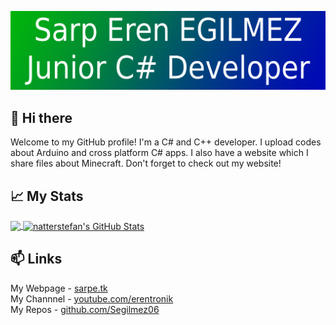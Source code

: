 ![BackGround](./BG.png)

## 👋 Hi there
Welcome to my GitHub profile! I'm a C# and C++ developer. I upload codes about Arduino and cross platform C# apps. I also have a website which I share files about Minecraft. Don't forget to check out my website!
    
    
## 📈 My Stats
<a href="https://github.com/Segilmez06">
  <img align="center" src="https://github-readme-stats.vercel.app/api/top-langs/?username=Segilmez06&title_color=ffffff&text_color=c9cacc&icon_color=2bbc8a&bg_color=1d1f21" />
</a>

<a href="https://github.com/Segilmez06">
  <img align="center" src="https://github-readme-stats.vercel.app/api?username=Segilmez06&show_icons=true&line_height=27&count_private=true&title_color=ffffff&text_color=c9cacc&icon_color=2bbc8a&bg_color=1d1f21" alt="natterstefan's GitHub Stats" />
</a>
    
    
## 📫 Links
My Webpage - <a href="https://www.sarpe.tk">sarpe.tk</a>    
My Channnel - <a href="https://www.youtube.com/channel/UCnl93Fv9NwufJhTPPe82lig">youtube.com/erentronik</a>   
My Repos - <a href="https://github.com/Segilmez06?tab=repositories">github.com/Segilmez06</a>   

<!--
**Segilmez06/Segilmez06** is a ✨ _special_ ✨ repository because its `README.md` (this file) appears on your GitHub profile.

Here are some ideas to get you started:

- 🔭 I’m currently working on ...
- 🌱 I’m currently learning ...
- 👯 I’m looking to collaborate on ...
- 🤔 I’m looking for help with ...
- 💬 Ask me about ...
- 📫 How to reach me: ...
- 😄 Pronouns: ...
- ⚡ Fun fact: ...
-->
